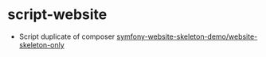 # script-website

* Script duplicate of composer [symfony-website-skeleton-demo/website-skeleton-only](https://github.com/symfony-website-skeleton-demo/website-skeleton-only)

